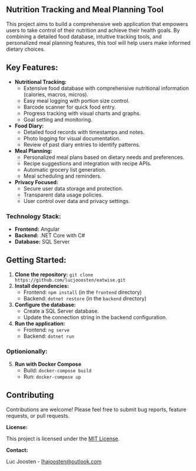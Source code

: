 ## Nutrition Tracking and Meal Planning Tool

This project aims to build a comprehensive web application that empowers users to take control of their nutrition and achieve their health goals. By combining a detailed food database, intuitive tracking tools, and personalized meal planning features, this tool will help users make informed dietary choices.

## Key Features:

* **Nutritional Tracking:**
    * Extensive food database with comprehensive nutritional information (calories, macros, micros).
    * Easy meal logging with portion size control.
    * Barcode scanner for quick food entry.
    * Progress tracking with visual charts and graphs.
    * Goal setting and monitoring.
* **Food Diary:**
    * Detailed food records with timestamps and notes.
    * Photo logging for visual documentation.
    * Review of past diary entries to identify patterns.
* **Meal Planning:**
    * Personalized meal plans based on dietary needs and preferences.
    * Recipe suggestions and integration with recipe APIs.
    * Automatic grocery list generation.
    * Meal scheduling and reminders.
* **Privacy Focused:**
    * Secure user data storage and protection.
    * Transparent data usage policies.
    * User control over data and privacy settings.

### Technology Stack:

* **Frontend:** Angular
* **Backend:** .NET Core with C#
* **Database:** SQL Server

## Getting Started:

1. **Clone the repository:** `git clone https://github.com/lucjooosten/eatwise.git`
2. **Install dependencies:**
    * Frontend: `npm install` (in the `frontend` directory)
    * Backend: `dotnet restore` (in the `backend` directory)
3. **Configure the database:**
    * Create a SQL Server database.
    * Update the connection string in the backend configuration.
4. **Run the application:**
    * Frontend: `ng serve`
    * Backend: `dotnet run`

### Optionionally:

5. **Run with Docker Compose**
    * Build: `docker-compose build`
    * Run: `docker-compose up`

## Contributing

Contributions are welcome! Please feel free to submit bug reports, feature requests, or pull requests.

**License:**

This project is licensed under the [MIT License](LICENSE).

**Contact:**

Luc Joosten - lhajoosten@outlook.com
